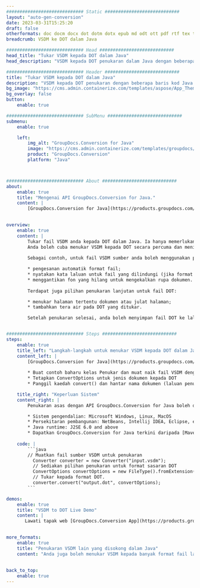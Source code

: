 ```yaml
---
############################# Static ############################
layout: "auto-gen-conversion"
date: 2023-03-31T15:25:20
draft: false
otherformats: doc docm docx dot dotm dotx epub md odt ott pdf rtf tex txt vdx vsdm vsdx vssm vssx vstm vstx vsx vtx xps
breadcrumb: VSDM ke DOT dalam Java

############################# Head ############################
head_title: "Tukar VSDM kepada DOT dalam Java"
head_description: "VSDM kepada DOT penukaran dalam Java dengan beberapa baris kod. Tukar lebih 160 format fail menggunakan API penukaran dokumen GroupDocs untuk Java"

############################# Header ############################
title: "Tukar VSDM kepada DOT dalam Java"
description: "VSDM kepada DOT penukaran dengan beberapa baris kod Java."
bg_image: "https://cms.admin.containerize.com/templates/aspose/App_Themes/V3/images/bg/header1.png"
bg_overlay: false
button:
    enable: true

############################# SubMenu ############################
submenu:
    enable: true

    left:
        img_alt: "GroupDocs.Conversion for Java"
        image: "https://cms.admin.containerize.com/templates/groupdocs/images/product-logos/90x90-noborder/groupdocs-conversion-java.png"
        product: "GroupDocs.Conversion"
        platform: "Java"



############################# About ############################
about:
    enable: true
    title: "Mengenai API GroupDocs.Conversion for Java."
    content: |
        [GroupDocs.Conversion for Java](https://products.groupdocs.com/conversion/java/) ialah API penukaran format fail lanjutan untuk menukar antara imej popular dan format dokumen seperti Microsoft Office, OpenDocument, PDF, HTML, e-mel, CAD. dan banyak lagi dengan hanya beberapa baris kod. API asli secara automatik mengesan format dokumen asal dan menawarkan banyak pilihan untuk menyesuaikan dokumen yang ditukar. Bersama-sama dengan fungsi mengekstrak maklumat daripada dokumen, ia juga menyokong caching hasil penukaran ke cakera tempatan secara lalai. Walau bagaimanapun, sebarang jenis storan cache boleh disokong dengan melaksanakan antara muka yang sesuai - Amazon S3, Dropbox, Google Drive, Windows Azure, Reddis atau mana-mana yang lain.
    

overview:
    enable: true
    content: |
        Tukar fail VSDM anda kepada DOT dalam Java. Ia hanya memerlukan beberapa baris kod Java pada mana-mana platform pilihan anda, seperti Windows, Linux, macOS.
        Anda boleh cuba menukar VSDM kepada DOT secara percuma dan menilai kualiti hasil penukaran. Bersama-sama dengan skrip penukaran fail mudah, anda boleh mencuba pilihan yang lebih canggih untuk memuatkan fail sumber VSDM dan menyimpan output DOT. 
        
        Sebagai contoh, untuk fail VSDM sumber anda boleh menggunakan pilihan pemuatan berikut:

        * pengesanan automatik format fail;
        * nyatakan kata laluan untuk fail yang dilindungi (jika format fail menyokongnya);
        * menggantikan fon yang hilang untuk mengekalkan rupa dokumen.
        
        Terdapat juga pilihan penukaran lanjutan untuk fail DOT:

        * menukar halaman tertentu dokumen atau julat halaman;
        * tambahkan tera air pada DOT yang ditukar.

        Setelah penukaran selesai, anda boleh menyimpan fail DOT ke laluan fail setempat anda atau ke mana-mana storan pihak ketiga seperti FTP, Amazon S3, Google Drive, Dropbox dll. Sila ambil perhatian - untuk menukar VSDM kepada DOT, anda tidak perlu memasang sebarang perisian tambahan, seperti MS Office, Open Office, Adobe Acrobat Reader dsb.


############################# Steps ############################
steps:
    enable: true
    title_left: "Langkah-langkah untuk menukar VSDM kepada DOT dalam Java"
    content_left: |
        [GroupDocs.Conversion for Java](https://products.groupdocs.com/conversion/java/) membenarkan pembangun menukar fail VSDM kepada DOT dengan mudah dengan beberapa baris kod.
        
        * Buat contoh baharu kelas Penukar dan muat naik fail VSDM dengan laluan penuh
        * Tetapkan ConvertOptions untuk jenis dokumen kepada DOT
        * Panggil kaedah convert() dan hantar nama dokumen (laluan penuh) dan format (DOT) sebagai parameter

    title_right: "Keperluan Sistem"
    content_right: |
        Penukaran asas dengan API GroupDocs.Conversion for Java boleh dilakukan dengan hanya beberapa baris kod. API kami disokong pada semua platform dan sistem pengendalian utama. Sebelum melaksanakan kod di bawah, pastikan anda mempunyai prasyarat berikut dipasang pada sistem anda.

        * Sistem pengendalian: Microsoft Windows, Linux, MacOS
        * Persekitaran pembangunan: NetBeans, Intellij IDEA, Eclipse, etc.
        * Java runtime: J2SE 6.0 and above
        * Dapatkan GroupDocs.Conversion for Java terkini daripada [Maven](https://repository.groupdocs.com/webapp/#/artifacts/browse/tree/General/repo/com/groupdocs/groupdocs-conversion)
         
    code: |
        ```java    
        // Muatkan fail sumber VSDM untuk penukaran
          Converter converter = new Converter("input.vsdm");
          // Sediakan pilihan penukaran untuk format sasaran DOT
          ConvertOptions convertOptions = new FileType().fromExtension("dot").getConvertOptions();
          // Tukar kepada format DOT.
          converter.convert("output.dot", convertOptions);
        ```

demos:
    enable: true
    title: "VSDM to DOT Live Demo"
    content: |
       Lawati tapak web [GroupDocs.Conversion App](https://products.groupdocs.app/conversion/family) kami dan cuba VSDM kepada DOT penukaran sekarang. Demo percuma mempunyai faedah berikut
          

more_formats:
    enable: true
    title: "Penukaran VSDM lain yang disokong dalam Java"
    content: "Anda juga boleh menukar VSDM kepada banyak format fail lain. Sila lihat senarai di bawah."
       
       
back_to_top:
    enable: true
---
```

